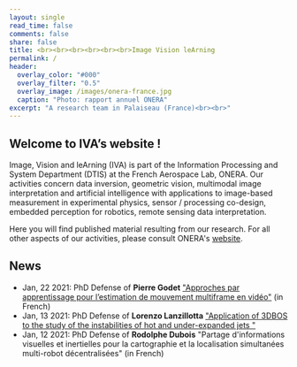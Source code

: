 ```yaml
---
layout: single
read_time: false
comments: false
share: false
title: <br><br><br><br><br><br>Image Vision leArning
permalink: /
header:
  overlay_color: "#000"
  overlay_filter: "0.5"
  overlay_image: /images/onera-france.jpg
  caption: "Photo: rapport annuel ONERA"
excerpt: "A research team in Palaiseau (France)<br><br>"
---
```



## Welcome to IVA’s website !

Image, Vision and leArning (IVA) is part of the Information Processing and System Department (DTIS) at the French Aerospace Lab, ONERA. Our activities concern data inversion, geometric vision, multimodal image interpretation and artificial intelligence with applications to image-based measurement in experimental physics, sensor / processing co-design, embedded perception for robotics, remote sensing data interpretation.

Here you will find published material resulting from our research. For all other aspects of our activities, please consult ONERA's [website](http://www.onera.fr).

## News
* Jan, 22 2021: PhD Defense of **Pierre Godet** ["Approches par apprentissage pour l’estimation de
mouvement multiframe en vidéo"](https://youtu.be/ptRCoC66CCc) (in French)
* Jan, 13 2021: PhD Defense of **Lorenzo Lanzillotta** ["Application of 3DBOS to the study of the instabilities of hot and under-expanded jets
"](https://youtu.be/c_zy13D2ULY)
* Jan, 12 2021: PhD Defense of **Rodolphe Dubois** "Partage d'informations visuelles et inertielles pour la cartographie et la localisation simultanées multi-robot décentralisées" (in French)

